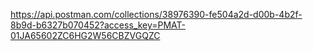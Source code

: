 https://api.postman.com/collections/38976390-fe504a2d-d00b-4b2f-8b9d-b6327b070452?access_key=PMAT-01JA65602ZC6HG2W56CBZVGQZC


